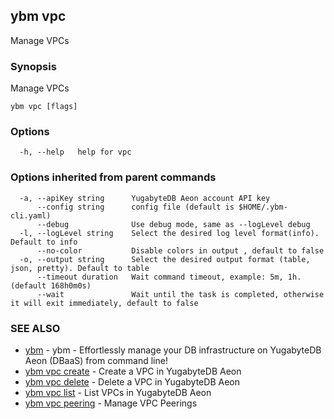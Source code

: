 ## ybm vpc

Manage VPCs

### Synopsis

Manage VPCs

```
ybm vpc [flags]
```

### Options

```
  -h, --help   help for vpc
```

### Options inherited from parent commands

```
  -a, --apiKey string      YugabyteDB Aeon account API key
      --config string      config file (default is $HOME/.ybm-cli.yaml)
      --debug              Use debug mode, same as --logLevel debug
  -l, --logLevel string    Select the desired log level format(info). Default to info
      --no-color           Disable colors in output , default to false
  -o, --output string      Select the desired output format (table, json, pretty). Default to table
      --timeout duration   Wait command timeout, example: 5m, 1h. (default 168h0m0s)
      --wait               Wait until the task is completed, otherwise it will exit immediately, default to false
```

### SEE ALSO

* [ybm](ybm.md)	 - ybm - Effortlessly manage your DB infrastructure on YugabyteDB Aeon (DBaaS) from command line!
* [ybm vpc create](ybm_vpc_create.md)	 - Create a VPC in YugabyteDB Aeon
* [ybm vpc delete](ybm_vpc_delete.md)	 - Delete a VPC in YugabyteDB Aeon
* [ybm vpc list](ybm_vpc_list.md)	 - List VPCs in YugabyteDB Aeon
* [ybm vpc peering](ybm_vpc_peering.md)	 - Manage VPC Peerings

